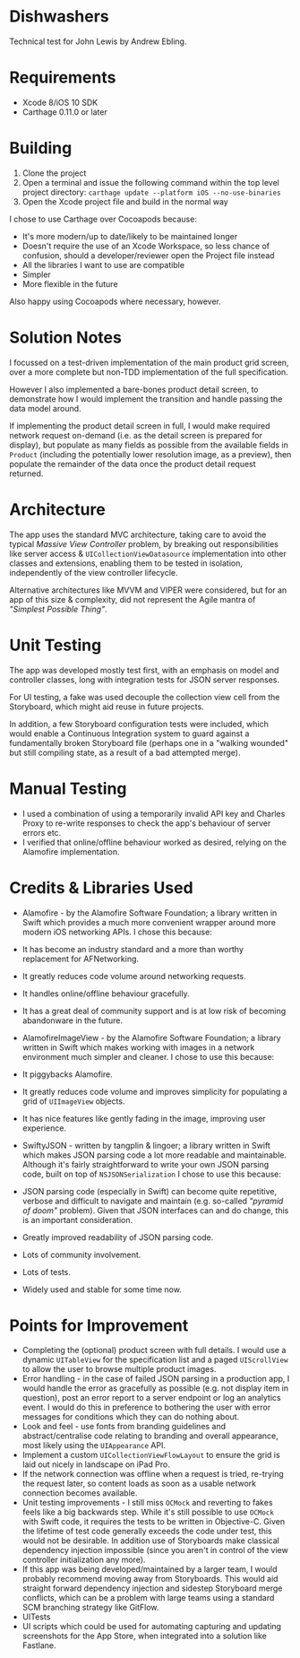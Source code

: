 # Dishwashers
Technical test for John Lewis by Andrew Ebling.

# Requirements

* Xcode 8/iOS 10 SDK
* Carthage 0.11.0 or later

# Building

1. Clone the project
1. Open a terminal and issue the following command within the top level project directory: ```carthage update --platform iOS --no-use-binaries```
1. Open the Xcode project file and build in the normal way

I chose to use Carthage over Cocoapods because:
 * It's more modern/up to date/likely to be maintained longer
 * Doesn't require the use of an Xcode Workspace, so less chance of confusion, should a developer/reviewer open the Project file instead
 * All the libraries I want to use are compatible
 * Simpler
 * More flexible in the future
 
Also happy using Cocoapods where necessary, however.

# Solution Notes

I focussed on a test-driven implementation of the main product grid screen, over a more complete but non-TDD implementation of the full specification.

However I also implemented a bare-bones product detail screen, to demonstrate how I would implement the transition and handle passing the data model around.

If implementing the product detail screen in full, I would make required network request on-demand (i.e. as the detail screen is prepared for display), but populate as many fields as possible from the available fields in ```Product``` (including the potentially lower resolution image, as a preview), then populate the remainder of the data once the product detail request returned.

# Architecture

The app uses the standard MVC architecture, taking care to avoid the typical _Massive View Controller_ problem, by breaking out responsibilities like server access & ```UICollectionViewDatasource``` implementation into other classes and extensions, enabling them to be tested in isolation, independently of the view controller lifecycle.

Alternative architectures like MVVM and VIPER were considered, but for an app of this size & complexity, did not represent the Agile mantra of _"Simplest Possible Thing"_.

# Unit Testing

The app was developed mostly test first, with an emphasis on model and controller classes, long with integration tests for JSON server responses.

For UI testing, a fake was used decouple the collection view cell from the Storyboard, which might aid reuse in future projects.

In addition, a few Storyboard configuration tests were included, which would enable a Continuous Integration system to guard against a fundamentally broken Storyboard file (perhaps one in a "walking wounded" but still compiling state, as a result of a bad attempted merge).

# Manual Testing

* I used a combination of using a temporarily invalid API key and Charles Proxy to re-write responses to check the app's behaviour of server errors etc.
* I verified that online/offline behaviour worked as desired, relying on the Alamofire implementation.

# Credits & Libraries Used

* Alamofire - by the Alamofire Software Foundation; a library written in Swift which provides a much more convenient wrapper around more modern iOS networking APIs. I chose this because:

 * It has become an industry standard and a more than worthy replacement for AFNetworking.
 * It greatly reduces code volume around networking requests.
 * It handles online/offline behaviour gracefully.
 * It has a great deal of community support and is at low risk of becoming abandonware in the future. 
* AlamofireImageView - by the Alamofire Software Foundation; a library written in Swift which makes working with images in a network environment much simpler and cleaner. I chose to use this because:
 * It piggybacks Alamofire.
 * It greatly reduces code volume and improves simplicity for populating a grid of ```UIImageView``` objects.
 * It has nice features like gently fading in the image, improving user experience.
* SwiftyJSON - written by tangplin & lingoer; a library written in Swift which makes JSON parsing code a lot more readable and maintainable. Although it's fairly straightforward to write your own JSON parsing code, built on top of ```NSJSONSerialization``` I chose to use this because:
 * JSON parsing code (especially in Swift) can become quite repetitive, verbose and difficult to navigate and maintain (e.g. so-called _"pyramid of doom"_ problem). Given that JSON interfaces can and do change, this is an important consideration.
 * Greatly improved readability of JSON parsing code.
 * Lots of community involvement.
 * Lots of tests.
 * Widely used and stable for some time now.
 
# Points for Improvement
 * Completing the (optional) product screen with full details. I would use a dynamic ```UITableView``` for the specification list and a paged ```UIScrollView``` to allow the user to browse multiple product images.
 * Error handling - in the case of failed JSON parsing in a production app, I would handle the error as gracefully as possible (e.g. not display item in question), post an error report to a server endpoint or log an analytics event. I would do this in preference to bothering the user with error messages for conditions which they can do nothing about.
 * Look and feel - use fonts from branding guidelines and abstract/centralise code relating to branding and overall appearance, most likely using the ```UIAppearance``` API.
 * Implement a custom ```UICollectionViewFlowLayout``` to ensure the grid is laid out nicely in landscape on iPad Pro.
 * If the network connection was offline when a request is tried, re-trying the request later, so content loads as soon as a usable network connection becomes available.
 * Unit testing improvements - I still miss ```OCMock``` and reverting to fakes feels like a big backwards step. While it's still possible to use ```OCMock``` with Swift code, it requires the tests to be written in Objective-C. Given the lifetime of test code generally exceeds the code under test, this would not be desirable. In addition use of Storyboards make classical dependency injection impossible (since you aren't in control of the view controller initialization any more).
 * If this app was being developed/maintained by a larger team, I would probably recommend moving away from Storyboards. This would aid straight forward dependency injection and sidestep Storyboard merge conflicts, which can be a problem with large teams using a standard SCM branching strategy like GitFlow.
 * UITests
 * UI scripts which could be used for automating capturing and updating screenshots for the App Store, when integrated into a solution like Fastlane.
